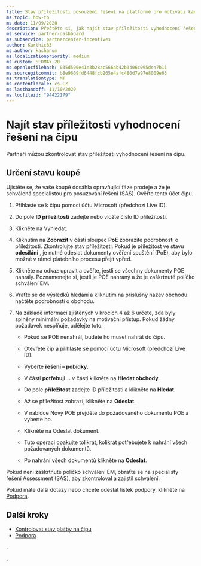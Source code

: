 ```yaml
---
title: Stav příležitosti posouzení řešení na platformě pro motivaci kanálu (čip)
ms.topic: how-to
ms.date: 11/09/2020
description: Přečtěte si, jak najít stav příležitosti vyhodnocení řešení na čipu.
ms.service: partner-dashboard
ms.subservice: partnercenter-incentives
author: Karthic83
ms.author: kashanum
ms.localizationpriority: medium
ms.custom: SEOMAY.20
ms.openlocfilehash: 035d500e41e3b28ac566ab42b3406c095dea7b11
ms.sourcegitcommit: b8e9609fd6448fcb265e4afc480d7a97e8009e63
ms.translationtype: MT
ms.contentlocale: cs-CZ
ms.lasthandoff: 11/10/2020
ms.locfileid: "94422179"
---
```

# <a name="find-your-solution-assessments-opportunity-status-on-chip"></a>Najít stav příležitosti vyhodnocení řešení na čipu

Partneři můžou zkontrolovat stav příležitosti vyhodnocení řešení na čipu.

## <a name="determine-the-status-of-your-deal"></a>Určení stavu koupě

Ujistěte se, že vaše koupě dosáhla opravňující fáze prodeje a že je schválená specialistou pro posuzování řešení (SAS). Ověřte tento účet čipu.

1. Přihlaste se k čipu pomocí účtu Microsoft (předchozí Live ID).
1. Do pole **ID příležitosti** zadejte nebo vložte číslo ID příležitosti.
3. Klikněte na Vyhledat.

1. Kliknutím na **Zobrazit** v části sloupec **PoE** zobrazíte podrobnosti o příležitosti. Zkontrolujte stav příležitosti. Pokud je příležitost ve stavu **odesílání** , je nutné odeslat dokumenty ověření spuštění (PoE), aby bylo možné v rámci platebního procesu přejít vpřed.
 
1. Klikněte na odkaz upravit a ověřte, jestli se všechny dokumenty POE nahrály. Poznamenejte si, jestli je POE nahraný a že je zaškrtnuté políčko schválení EM.
 
1. Vraťte se do výsledků hledání a kliknutím na příslušný název obchodu načtěte podrobnosti o obchodu. 

1. Na základě informací zjištěných v krocích 4 až 6 určete, zda byly splněny minimální požadavky na motivační přístup. Pokud žádný požadavek nesplňuje, udělejte toto:
 
     - Pokud se POE nenahrál, budete ho muset nahrát do čipu.
 
     - Otevřete čip a přihlaste se pomocí účtu Microsoft (předchozí Live ID).
 
     - Vyberte **řešení – pobídky.**

     - V části **potřebuji...** v části klikněte na **Hledat obchody**.

     - Do pole **příležitost** zadejte ID příležitosti a klikněte na **Hledat**.

     - Až se příležitost zobrazí, klikněte na **Odeslat**.
  
     - V nabídce Nový POE přejděte do požadovaného dokumentu POE a vyberte ho.

     - Klikněte na Odeslat dokument.

     - Tuto operaci opakujte tolikrát, kolikrát potřebujete k nahrání všech požadovaných dokumentů.

     - Po nahrání všech dokumentů klikněte na **Odeslat**.

Pokud není zaškrtnuté políčko schválení EM, obraťte se na specialisty řešení Assessment (SAS), aby zkontroloval a zajistil schválení.
 
Pokud máte další dotazy nebo chcete odeslat lístek podpory, klikněte na [Podpora](report-problems-with-partner-center.md).

## <a name="next-steps"></a>Další kroky

- [Kontrolovat stav platby na čipu](chip-payment-status.md)
- [Podpora](report-problems-with-partner-center.md)

.




.





